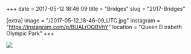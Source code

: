 +++
date = 2017-05-12 18:46:09
title = "Bridges"
slug = "2017-Bridges"

[extra]
image = "/2017-05-12_18-46-09_UTC.jpg"
instagram = "https://instagram.com/p/BUALrOQBVhY"
location = "Queen Elizabeth Olympic Park"
+++

<img src="/2017-05-12_18-46-09_UTC.jpg" />
